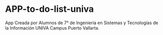 # APP-to-do-list-univa
App Creada por Alumnos de 7° de Ingeniería en Sistemas y Tecnologías de la Información UNIVA Campus Puerto Vallarta.

